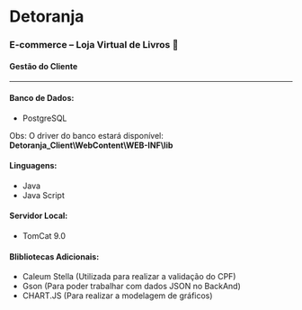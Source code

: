 # Detoranja 
### E-commerce – Loja Virtual de Livros :blue_book:
#### **Gestão do Cliente**
---
#### Banco de Dados:
- PostgreSQL

Obs: O driver do banco estará disponível: **Detoranja_Client\WebContent\WEB-INF\lib**

#### Linguagens: 
- Java
- Java Script

#### Servidor Local:
- TomCat 9.0

#### Blibliotecas Adicionais:
- Caleum Stella (Utilizada para realizar a validação do CPF)
- Gson (Para poder trabalhar com dados JSON no BackAnd)
- CHART.JS (Para realizar a modelagem de gráficos)
